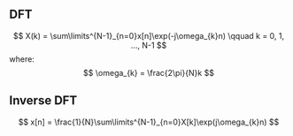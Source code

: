 ## DFT
$$
X(k) = \sum\limits^{N-1}_{n=0}x[n]\exp(-j\omega_{k}n)
\qquad
k = 0, 1, ..., N-1
$$
where:
$$
\omega_{k} = \frac{2\pi}{N}k
$$

## Inverse DFT
$$
x[n] = \frac{1}{N}\sum\limits^{N-1}_{n=0}X[k]\exp(j\omega_{k}n)
$$